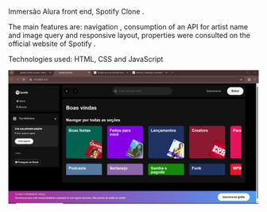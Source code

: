 Immersão Alura front end, Spotify Clone .

The main features are: navigation , consumption of an API for artist name and image query and responsive layout, properties were consulted on the official website of Spotify .

Technologies used:
HTML, CSS and JavaScript
 
<img src="src/assets/icons/spotify.JPG">
